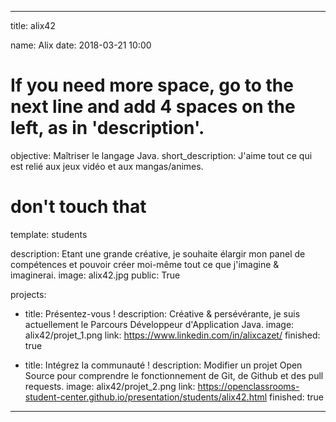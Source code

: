 ---

title: alix42

name: Alix
date: 2018-03-21 10:00

# If you need more space, go to the next line and add 4 spaces on the left, as in 'description'.
objective: Maîtriser le langage Java.
short_description: J'aime tout ce qui est relié aux jeux vidéo et aux mangas/animes. 

# don't touch that
template: students

description:
    Etant une grande créative, je souhaite élargir mon panel de compétences et pouvoir créer moi-même tout ce que j'imagine & imaginerai.
image: alix42.jpg
public: True


projects:
  - title: Présentez-vous !
    description: Créative & persévérante, je suis actuellement le Parcours Développeur d'Application Java. 
    image: alix42/projet_1.png
    link: https://www.linkedin.com/in/alixcazet/
    finished: true
    
  - title: Intégrez la communauté !
    description: Modifier un projet Open Source pour comprendre le fonctionnement de Git, de Github et des pull requests. 
    image: alix42/projet_2.png
    link: https://openclassrooms-student-center.github.io/presentation/students/alix42.html
    finished: true

---
